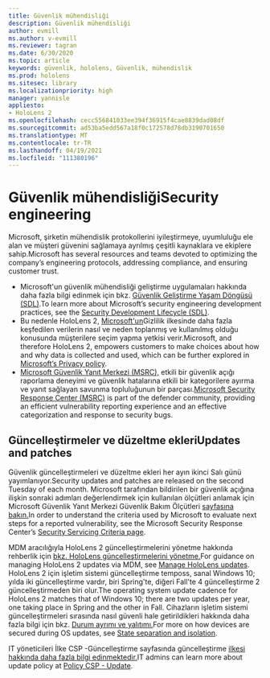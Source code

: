 ```yaml
---
title: Güvenlik mühendisliği
description: Güvenlik mühendisliği
author: evmill
ms.author: v-evmill
ms.reviewer: tagran
ms.date: 6/30/2020
ms.topic: article
keywords: güvenlik, hololens, Güvenlik, mühendislik
ms.prod: hololens
ms.sitesec: library
ms.localizationpriority: high
manager: yannisle
appliesto:
- HoloLens 2
ms.openlocfilehash: cecc556841033ee394f36915f4cae8839dad08df
ms.sourcegitcommit: ad53ba5edd567a18f0c172578d78db3190701650
ms.translationtype: MT
ms.contentlocale: tr-TR
ms.lasthandoff: 04/19/2021
ms.locfileid: "111380196"
---
```

# <a name="security-engineering"></a><span data-ttu-id="a8ff8-104">Güvenlik mühendisliği</span><span class="sxs-lookup"><span data-stu-id="a8ff8-104">Security engineering</span></span>

<span data-ttu-id="a8ff8-105">Microsoft, şirketin mühendislik protokollerini iyileştirmeye, uyumluluğu ele alan ve müşteri güvenini sağlamaya ayrılmış çeşitli kaynaklara ve ekiplere sahip.</span><span class="sxs-lookup"><span data-stu-id="a8ff8-105">Microsoft has several resources and teams devoted to optimizing the company’s engineering protocols, addressing compliance, and ensuring customer trust.</span></span> 

  * <span data-ttu-id="a8ff8-106">Microsoft'un güvenlik mühendisliği geliştirme uygulamaları hakkında daha fazla bilgi edinmek için bkz. [Güvenlik Geliştirme Yaşam Döngüsü (SDL)](https://www.microsoft.com/securityengineering/sdl).</span><span class="sxs-lookup"><span data-stu-id="a8ff8-106">To learn more about Microsoft’s security engineering development practices, see the [Security Development Lifecycle (SDL)](https://www.microsoft.com/securityengineering/sdl).</span></span>
  * <span data-ttu-id="a8ff8-107">Bu nedenle HoloLens 2, [Microsoft'un](https://privacy.microsoft.com/)Gizlilik ilkesinde daha fazla keşfedilen verilerin nasıl ve neden toplanmış ve kullanılmış olduğu konusunda müşterilere seçim yapma yetkisi verir.</span><span class="sxs-lookup"><span data-stu-id="a8ff8-107">Microsoft, and therefore HoloLens 2, empowers customers to make choices about how and why data is collected and used, which can be further explored in [Microsoft’s Privacy policy](https://privacy.microsoft.com/).</span></span> 
  * <span data-ttu-id="a8ff8-108">[Microsoft Güvenlik Yanıt Merkezi (MSRC),](https://www.microsoft.com/msrc) etkili bir güvenlik açığı raporlama deneyimi ve güvenlik hatalarına etkili bir kategorilere ayırma ve yanıt sağlayan savunma topluluğunun bir parçası.</span><span class="sxs-lookup"><span data-stu-id="a8ff8-108">[Microsoft Security Response Center (MSRC)](https://www.microsoft.com/msrc) is part of the defender community, providing an efficient vulnerability reporting experience and an effective categorization and response to security bugs.</span></span> 

## <a name="updates-and-patches"></a><span data-ttu-id="a8ff8-109">Güncelleştirmeler ve düzeltme ekleri</span><span class="sxs-lookup"><span data-stu-id="a8ff8-109">Updates and patches</span></span>

<span data-ttu-id="a8ff8-110">Güvenlik güncelleştirmeleri ve düzeltme ekleri her ayın ikinci Salı günü yayımlanıyor.</span><span class="sxs-lookup"><span data-stu-id="a8ff8-110">Security updates and patches are released on the second Tuesday of each month.</span></span> <span data-ttu-id="a8ff8-111">Microsoft tarafından bildirilen bir güvenlik açığına ilişkin sonraki adımları değerlendirmek için kullanılan ölçütleri anlamak için Microsoft Güvenlik Yanıt Merkezi Güvenlik Bakım Ölçütleri [sayfasına bakın.](https://www.microsoft.com/msrc/windows-security-servicing-criteria)</span><span class="sxs-lookup"><span data-stu-id="a8ff8-111">In order to understand the criteria used by Microsoft to evaluate next steps for a reported vulnerability, see the Microsoft Security Response Center’s [Security Servicing Criteria page](https://www.microsoft.com/msrc/windows-security-servicing-criteria).</span></span> 

<span data-ttu-id="a8ff8-112">MDM aracılığıyla HoloLens 2 güncelleştirmelerini yönetme hakkında rehberlik için [bkz. HoloLens güncelleştirmelerini yönetme.](https://docs.microsoft.com/hololens/hololens-updates)</span><span class="sxs-lookup"><span data-stu-id="a8ff8-112">For guidance on managing HoloLens 2 updates via MDM, see [Manage HoloLens updates](https://docs.microsoft.com/hololens/hololens-updates).</span></span> <span data-ttu-id="a8ff8-113">HoloLens 2 için işletim sistemi güncelleştirme temposs, sanal Windows 10; yılda iki güncelleştirme vardır, biri Spring'te, diğeri Fall'te 4 güncelleştirme 2 güncelleştirmeden biri olur.</span><span class="sxs-lookup"><span data-stu-id="a8ff8-113">The operating system update cadence for HoloLens 2 matches that of Windows 10; there are two updates per year, one taking place in Spring and the other in Fall.</span></span> <span data-ttu-id="a8ff8-114">Cihazların işletim sistemi güncelleştirmeleri sırasında nasıl güvenli hale getirildikleri hakkında daha fazla bilgi için bkz. [Durum ayrımı ve yalıtımı.](security-state-separation-isolation.md)</span><span class="sxs-lookup"><span data-stu-id="a8ff8-114">For more on how devices are secured during OS updates, see [State separation and isolation](security-state-separation-isolation.md).</span></span> 

<span data-ttu-id="a8ff8-115">IT yöneticileri İlke CSP -Güncelleştirme sayfasında güncelleştirme [ilkesi hakkında daha fazla bilgi edinmektedir.](https://docs.microsoft.com/windows/client-management/mdm/policy-csp-update)</span><span class="sxs-lookup"><span data-stu-id="a8ff8-115">IT admins can learn more about update policy at [Policy CSP - Update](https://docs.microsoft.com/windows/client-management/mdm/policy-csp-update).</span></span> 
